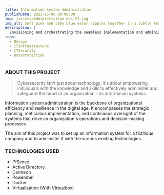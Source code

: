 ```yaml
---
title: Information System Administration
publishDate: 2023-15-06 00:00:00
img: /assets/Administration des SI.jpg
img_alt: Soft pink and baby blue water ripples together in a subtle texture.
description: |
  Envisioning and orchestrating the seamless implementation and administration of a cutting-edge Information System for a visionary and formidable corporate entity.
tags:
  - Design
  - ITInfrastructure
  - ITSecurity
  - DataProtection
---
```


### ABOUT THIS PROJECT

> Cybersecurity isn't just about technology; it's about empowering individuals with the knowledge and skills to effectively administer and safeguard the heart of an organization – its information systems.

Information system administration is the backbone of organizational efficiency and resilience in the digital age. It encompasses the strategic planning, meticulous implementation, and continuous oversight of the systems that drive an organization's operations and decision-making processes

The aim of this project was to set up an information system for a fictitious company and to administer it with the various existing technologies.

### TECHNOLOGIES USED
- PfSense
- Active Directory
- Centreon
- Powershell
- Docker
- Virtualization (With Virtualbox)
